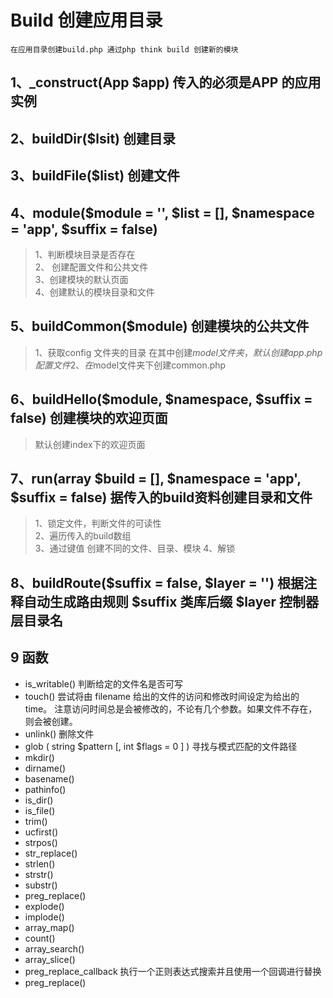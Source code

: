 # Build  创建应用目录
`在应用目录创建build.php 通过php think build 创建新的模块`
## 1、_construct(App $app) 传入的必须是APP 的应用实例

## 2、buildDir($lsit)  创建目录

## 3、buildFile($list) 创建文件
## 4、module($module = '', $list = [], $namespace = 'app', $suffix = false)
> 1、判断模块目录是否存在  
> 2、 创建配置文件和公共文件  
> 3、创建模块的默认页面    
> 4、创建默认的模块目录和文件  

## 5、buildCommon($module)  创建模块的公共文件
> 1、获取config 文件夹的目录 在其中创建$model 文件夹，默认创建app.php配置文件  
> 2、在$model文件夹下创建common.php

## 6、buildHello($module, $namespace, $suffix = false) 创建模块的欢迎页面   
> 默认创建index下的欢迎页面

## 7、run(array $build = [], $namespace = 'app', $suffix = false)  据传入的build资料创建目录和文件 

>1、锁定文件，判断文件的可读性  
> 2、遍历传入的build数组  
> 3、通过键值 创建不同的文件、目录、模块
> 4、解锁

## 8、buildRoute($suffix = false, $layer = '') 根据注释自动生成路由规则  $suffix 类库后缀  $layer  控制器层目录名


## 9 函数 
- is_writable()   判断给定的文件名是否可写
- touch() 尝试将由 filename 给出的文件的访问和修改时间设定为给出的 time。 注意访问时间总是会被修改的，不论有几个参数。如果文件不存在，则会被创建。
- unlink() 删除文件
- glob ( string $pattern [, int $flags = 0 ] ) 寻找与模式匹配的文件路径
- mkdir() 
- dirname()
- basename()  
- pathinfo()
- is_dir()
- is_file()
- trim()
- ucfirst()
- strpos()
- str_replace()
-  strlen()
- strstr()
- substr()
- preg_replace()
- explode()
- implode()
- array_map()
- count()
- array_search()
- array_slice()
- preg_replace_callback  执行一个正则表达式搜索并且使用一个回调进行替换
- preg_replace()
 




